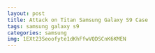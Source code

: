 ```yaml
---
layout: post
title: Attack on Titan Samsung Galaxy S9 Case
tags: samsung galaxy s9
categories: samsung
img: 1EXt23Seoofyte1dKhFfwVQDSCnK6KMEN
---
```

